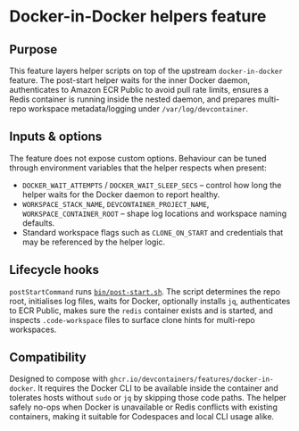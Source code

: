 # Docker-in-Docker helpers feature

## Purpose
This feature layers helper scripts on top of the upstream `docker-in-docker` feature. The post-start helper waits for the inner Docker daemon, authenticates to Amazon ECR Public to avoid pull rate limits, ensures a Redis container is running inside the nested daemon, and prepares multi-repo workspace metadata/logging under `/var/log/devcontainer`.

## Inputs & options
The feature does not expose custom options. Behaviour can be tuned through environment variables that the helper respects when present:

- `DOCKER_WAIT_ATTEMPTS` / `DOCKER_WAIT_SLEEP_SECS` – control how long the helper waits for the Docker daemon to report healthy.
- `WORKSPACE_STACK_NAME`, `DEVCONTAINER_PROJECT_NAME`, `WORKSPACE_CONTAINER_ROOT` – shape log locations and workspace naming defaults.
- Standard workspace flags such as `CLONE_ON_START` and credentials that may be referenced by the helper logic.

## Lifecycle hooks
`postStartCommand` runs [`bin/post-start.sh`](./scripts/post-start.sh). The script determines the repo root, initialises log files, waits for Docker, optionally installs `jq`, authenticates to ECR Public, makes sure the `redis` container exists and is started, and inspects `.code-workspace` files to surface clone hints for multi-repo workspaces.

## Compatibility
Designed to compose with `ghcr.io/devcontainers/features/docker-in-docker`. It requires the Docker CLI to be available inside the container and tolerates hosts without `sudo` or `jq` by skipping those code paths. The helper safely no-ops when Docker is unavailable or Redis conflicts with existing containers, making it suitable for Codespaces and local CLI usage alike.
